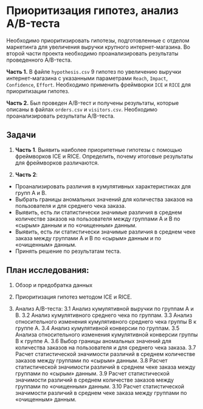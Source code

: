 # Приоритизация гипотез, анализ A/B-теста

Необходимо приоритизировать гипотезы, подготовленные с отделом маркетинга для увеличения выручки крупного интернет-магазина. Во второй части проекта необходимо проанализировать результаты проведенного A/B-теста.

**Часть 1.** В файле `hypothesis.csv` 9 гипотез по увеличению выручки интернет-магазина с указанными параметрами `Reach`, `Impact`, `Confidence`, `Effort`. Необходимо применить фреймворки `ICE` и `RICE` для приоритизации гипотез. 

**Часть 2.** Был проведен A/B-тест и получены результаты, которые описаны в файлах `orders.csv` и `visitors.csv`. Необходимо проанализировать результаты A/B-теста.

## Задачи

1. **Часть 1**. Выявить наиболее приоритетные гипотезы с помощью фреймворков ICE и RICE. Определить, почему итоговые результаты для фреймворков различаются.


2. **Часть 2**:

* Проанализировать различия в кумулятивных характеристиках для групп A и B.
* Выбрать границы аномальных значений для количества заказов на пользователя и для среднего чека заказа.
* Выявить, есть ли статистически значимые различия в среднем количестве заказов на пользователя между группами A и B по «сырым» данным и по «очищенным» данным.
* Выявить, есть ли статистически значимые различия в среднем чеке заказа между группами A и B по «сырым» данным и по «очищенным» данным.
* Принять решение по результатам теста.

## План исследования:

1. Обзор и предобратка данных

2. Приоритизация гипотез методом ICE и RICE.

3. Анализ A/B-теста:
  3.1 Анализ кумулятивной выручки по группам A и B.
  3.2 Анализ кумулятивного среднего чека по группам.
  3.3 Анализ относительного изменения кумулятивного среднего чека группы B к группе A.
  3.4 Анализ кумулятивной конверсии по группам.
  3.5 Анализа относительного изменения кумулятивной конверсии группы B к группе A.
  3.6 Выбор границы аномальных значений для количества заказов на пользователя и для среднего чека заказа.
  3.7 Расчет статистической значимости различий в среднем количестве заказов между группами по «сырым» данным.
  3.8 Расчет статистической значимости различий в среднем чеке заказа между группами по «сырым» данным.
  3.9 Расчет статистической значимости различий в среднем количестве заказов между группами по «очищенным» данным.
  3.10 Расчет статистической значимости различий в среднем чеке заказа между группами по «очищенным» данным.